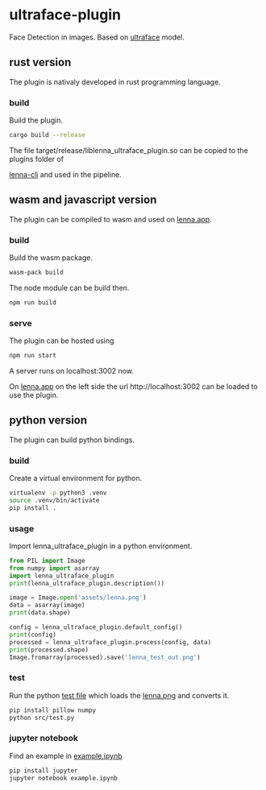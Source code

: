 # ultraface-plugin
Face Detection in images.
Based on [ultraface](https://github.com/onnx/models/tree/master/vision/body_analysis/ultraface) model.

## rust version

The plugin is nativaly developed in rust programming language.

### build

Build the plugin.

```bash
cargo build --release
```

The file target/release/liblenna_ultraface_plugin.so can be copied to the plugins folder of

[lenna-cli](https://github.com/lenna-project/lenna-cli) and used in the pipeline.

## wasm and javascript version

The plugin can be compiled to wasm and used on [lenna.app](https://lenna.app).

### build

Build the wasm package.

```bash
wasm-pack build
```

The node module can be build then.

```bash
npm run build
```

### serve

The plugin can be hosted using

```bash
npm run start
```

A server runs on localhost:3002 now.

On [lenna.app](https://lenna.app) on the left side the url http://localhost:3002 can be loaded to use the plugin.

## python version

The plugin can build python bindings.

### build

Create a virtual environment for python.

```bash
virtualenv -p python3 .venv
source .venv/bin/activate
pip install .
```

### usage

Import lenna_ultraface_plugin in a python environment.

```python
from PIL import Image
from numpy import asarray
import lenna_ultraface_plugin
print(lenna_ultraface_plugin.description())

image = Image.open('assets/lenna.png')
data = asarray(image)
print(data.shape)

config = lenna_ultraface_plugin.default_config()
print(config)
processed = lenna_ultraface_plugin.process(config, data)
print(processed.shape)
Image.fromarray(processed).save('lenna_test_out.png')
```

### test

Run the python [test file](src/test.py) which loads the [lenna.png](assets/lenna.png) and converts it.

```bash
pip install pillow numpy
python src/test.py
```

### jupyter notebook

Find an example in [example.ipynb](example.ipynb)

```bash
pip install jupyter
jupyter notebook example.ipynb
```
